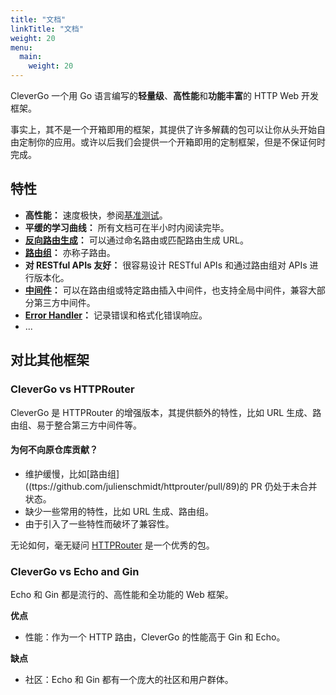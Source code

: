 ```yaml
---
title: "文档"
linkTitle: "文档"
weight: 20
menu:
  main:
    weight: 20
---
```


CleverGo 一个用 Go 语言编写的<strong>轻量级</strong>、<strong>高性能</strong>和<strong>功能丰富</strong>的 HTTP Web 开发框架。

事实上，其不是一个开箱即用的框架，其提供了许多解藕的包可以让你从头开始自由定制你的应用。或许以后我们会提供一个开箱即用的定制框架，但是不保证何时完成。

## 特性

- **高性能：** 速度极快，参阅[基准测试](/zh/docs/benchmark)。
- **平缓的学习曲线：** 所有文档可在半小时内阅读完毕。
- **[反向路由生成](/zh/docs/routing/url-generation)：** 可以通过命名路由或匹配路由生成 URL。
- **[路由组](/zh/docs/routing/route-group)：** 亦称子路由。
- **对 RESTful APIs 友好：** 很容易设计 RESTful APIs 和通过路由组对 APIs 进行版本化。
- **[中间件](/zh/docs/middleware)：** 可以在路由组或特定路由插入中间件，也支持全局中间件，兼容大部分第三方中间件。
- **[Error Handler](/zh/docs/error-handling)：** 记录错误和格式化错误响应。
- ...

## 对比其他框架

### CleverGo vs HTTPRouter

CleverGo 是 HTTPRouter 的增强版本，其提供额外的特性，比如 URL 生成、路由组、易于整合第三方中间件等。

#### 为何不向原仓库贡献？

- 维护缓慢，比如[路由组]((ttps://github.com/julienschmidt/httprouter/pull/89)的 PR 仍处于未合并状态。
- 缺少一些常用的特性，比如 URL 生成、路由组。
- 由于引入了一些特性而破坏了兼容性。

无论如何，毫无疑问 [HTTPRouter](https://github.com/julienschmidt/httprouter) 是一个优秀的包。

### CleverGo vs Echo and Gin

Echo 和 Gin 都是流行的、高性能和全功能的 Web 框架。

**优点**

- 性能：作为一个 HTTP 路由，CleverGo 的性能高于 Gin 和 Echo。

**缺点**

- 社区：Echo 和 Gin 都有一个庞大的社区和用户群体。
